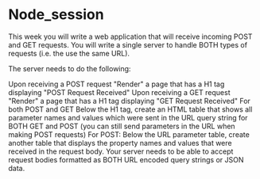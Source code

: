 # Node_session
This week you will write a web application that will receive incoming POST and GET requests. You will write a single server to handle BOTH types of requests (i.e. the use the same URL). 

The server needs to do the following:

Upon receiving a POST request
"Render" a page that has a H1 tag displaying "POST Request Received"
Upon receiving a GET request
"Render" a page that has a H1 tag displaying "GET Request Received"
For both POST and GET
Below the H1 tag, create an HTML table that shows all parameter names and values which were sent in the URL query string for BOTH GET and POST (you can still send parameters in the URL when making POST requests)
For POST:
Below the URL parameter table, create another table that displays the property names and values that were received in the request body. Your server needs to be able to accept request bodies formatted as BOTH URL encoded query strings or JSON data.
